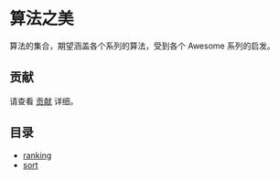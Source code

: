 # 算法之美
算法的集合，期望涵盖各个系列的算法，受到各个 Awesome 系列的启发。

## 贡献

请查看 [贡献](CONTRIBUTING.md) 详细。

## 目录

- [ranking](ranking/readme.md)
- [sort](sort/readme.md)
